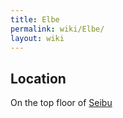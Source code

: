```yaml
---
title: Elbe
permalink: wiki/Elbe/
layout: wiki
---
```


Location
--------

On the top floor of [Seibu](/wiki/Seibu "wikilink")
